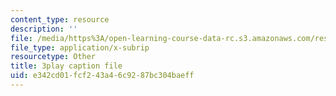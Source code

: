 ```yaml
---
content_type: resource
description: ''
file: /media/https%3A/open-learning-course-data-rc.s3.amazonaws.com/res-env-001-climate-action-hands-on-harnessing-science-with-communities-to-cut-carbon-january-iap-2017/e342cd01fcf243a46c9287bc304baeff_jBoDIObtJQw.srt
file_type: application/x-subrip
resourcetype: Other
title: 3play caption file
uid: e342cd01-fcf2-43a4-6c92-87bc304baeff
---
```

